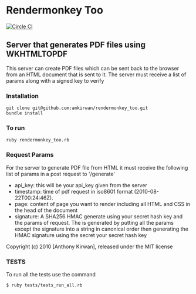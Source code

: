 # Rendermonkey Too

[![Circle CI](https://circleci.com/gh/amkirwan/rendermonkey_too/tree/master.svg?style=svg)](https://circleci.com/gh/amkirwan/rendermonkey_too/tree/master)

## Server that generates PDF files using WKHTMLTOPDF

This server can create PDF files which can be sent back to the browser from an HTML document that is sent to it. The server must receive a list of params along with a signed key to verify

### Installation
	git clone git@github.com:amkirwan/rendermonkey_too.git
	bundle install
	
### To run
	ruby rendermonkey_too.rb


### Request Params

For the server to generate PDF file from HTML it must receive the following list of params in a post request to '/generate'

* api_key: this will be your api_key given from the server
* timestamp: time of pdf request in iso8601 format (2010-08-22T00:24:46Z).
* page: content of page you want to render including all HTML and CSS in the head of the document
* signature: A SHA256 HMAC generate using your secret hash key and the params of request. The is generated by putting all the params except the   		signature into a string in canonical order then generating the HMAC signature using the secret your secret hash key 

Copyright (c) 2010 [Anthony Kirwan], released under the MIT license 

### TESTS

To run all the tests use the command

```
$ ruby tests/tests_run_all.rb
```

